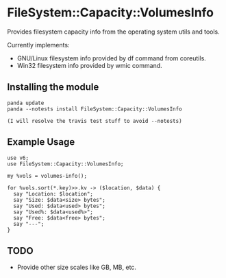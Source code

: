 FileSystem::Capacity::VolumesInfo
=================================

Provides filesystem capacity info from the operating system utils and tools.

Currently implements:
* GNU/Linux filesystem info provided by df command from coreutils.
* Win32 filesystem info provided by wmic command.

## Installing the module ##

    panda update
    panda --notests install FileSystem::Capacity::VolumesInfo

    (I will resolve the travis test stuff to avoid --notests)

## Example Usage ##
    use v6;
    use FileSystem::Capacity::VolumesInfo;

    my %vols = volumes-info();

    for %vols.sort(*.key)>>.kv -> ($location, $data) {
      say "Location: $location";
      say "Size: $data<size> bytes";
      say "Used: $data<used> bytes";
      say "Used%: $data<used%>";
      say "Free: $data<free> bytes";
      say "---";
    }

## TODO ##

* Provide other size scales like GB, MB, etc.
